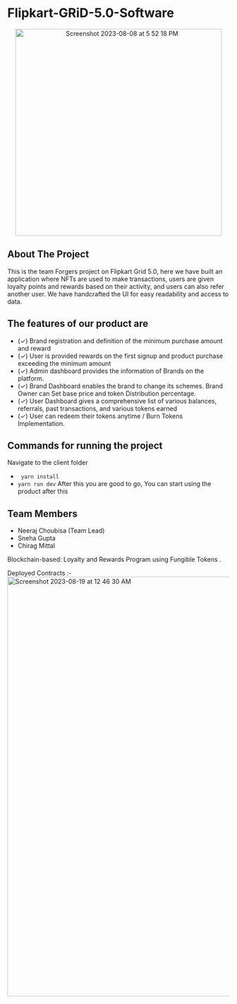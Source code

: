 
# Flipkart-GRiD-5.0-Software
<p align="center">
<img width="468" alt="Screenshot 2023-08-08 at 5 52 18 PM" src="https://github.com/Kali-Decoder/Flipkart-GRiD-5.0-Software/assets/82640789/0a9adcbc-a499-4b08-b905-3060d74dba57">
</p>

## About The Project
This is the team Forgers project on Flipkart Grid 5.0, here we have built an application where NFTs are used to make transactions, users are given loyalty points and rewards based on their activity, and users can also refer another user. We have handcrafted the UI for easy readability and access to data. 
## The features of our product are 
- (✓) Brand registration and definition of the minimum purchase amount and reward 
- (✓) User is provided rewards on the first signup and product purchase exceeding the minimum amount
- (✓) Admin dashboard provides the information of Brands on the platform. 
- (✓) Brand Dashboard enables the brand to change its schemes. Brand Owner can Set base price and token Distribution percentage.
- (✓) User Dashboard gives a comprehensive list of various balances, referrals, past transactions, and various tokens earned
- (✓) User can redeem their tokens anytime / Burn Tokens Implementation.

## Commands for running the project
Navigate to the client folder
- ``` yarn install```
- ```yarn run dev```
After this you are good to go, You can start using the product after this

## Team Members
- Neeraj Choubisa (Team Lead)
- Sneha Gupta
- Chirag Mittal


Blockchain-based: Loyalty and Rewards Program using Fungible Tokens .

Deployed Contracts :- 
<img width="949" alt="Screenshot 2023-08-19 at 12 46 30 AM" src="https://github.com/Kali-Decoder/Flipkart-GRiD-5.0-Software/assets/82640789/1b18630b-5dfb-43ff-a3c1-574fdf7e7cf3">




